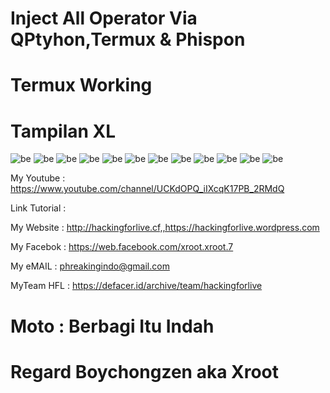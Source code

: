 # Inject All Operator  Via QPtyhon,Termux & Phispon 

# Termux Working

# Tampilan XL
![be](https://raw.githubusercontent.com/boychongzen18/Inject-All-Operator/master/1.png)
![be](https://raw.githubusercontent.com/boychongzen18/Inject-All-Operator/master/2.png)
![be](https://raw.githubusercontent.com/boychongzen18/Inject-All-Operator/master/3.png)
![be](https://raw.githubusercontent.com/boychongzen18/Inject-All-Operator/master/4.png)
![be](https://raw.githubusercontent.com/boychongzen18/Inject-All-Operator/master/5.png)
![be](https://raw.githubusercontent.com/boychongzen18/Inject-All-Operator/master/6.png)
![be](https://raw.githubusercontent.com/boychongzen18/Inject-All-Operator/master/7.png)
![be](https://raw.githubusercontent.com/boychongzen18/Inject-All-Operator/master/8.png)
![be](https://raw.githubusercontent.com/boychongzen18/Inject-All-Operator/master/9.png)
![be](https://raw.githubusercontent.com/boychongzen18/Inject-All-Operator/master/10.png)
![be](https://raw.githubusercontent.com/boychongzen18/Inject-All-Operator/master/11.png)
![be](https://raw.githubusercontent.com/boychongzen18/Inject-All-Operator/master/12.png)

My Youtube    : https://www.youtube.com/channel/UCKdOPQ_iIXcqK17PB_2RMdQ

Link Tutorial : 

My Website    : http://hackingforlive.cf,,https://hackingforlive.wordpress.com

My Facebok    : https://web.facebook.com/xroot.xroot.7

My eMAIL      : phreakingindo@gmail.com

MyTeam HFL    : https://defacer.id/archive/team/hackingforlive

# Moto : Berbagi Itu Indah

# Regard Boychongzen aka Xroot
